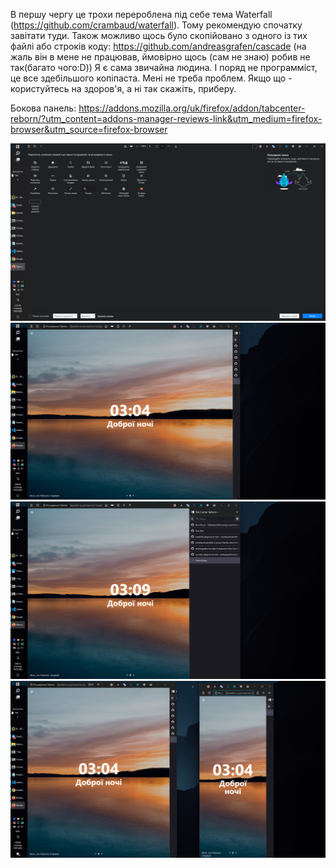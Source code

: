 В першу чергу це трохи перероблена під себе тема Waterfall (https://github.com/crambaud/waterfall). Тому рекомендую спочатку завітати туди. Також можливо щось було скопійовано з одного із тих файлі або строків коду: https://github.com/andreasgrafen/cascade (на жаль він в мене не працював, ймовірно щось (сам не знаю) робив не так(багато чого:D))
Я є сама звичайна людина. І поряд не программіст, це все здебільшого копіпаста. Мені не треба проблем. Якщо що - користуйтесь на здоров'я, а ні так скажіть, приберу. 

Бокова панель:
https://addons.mozilla.org/uk/firefox/addon/tabcenter-reborn/?utm_content=addons-manager-reviews-link&utm_medium=firefox-browser&utm_source=firefox-browser

![preview](preview.png)
![img2](im3.png)
![img3](img1.png)
![img4](img2.png)
